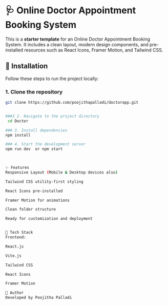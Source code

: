 # 🩺 Online Doctor Appointment Booking System

This is a **starter template** for an Online Doctor Appointment Booking System. It includes a clean layout, modern design components, and pre-installed resources such as React Icons, Framer Motion, and Tailwind CSS.

## 🚧 Installation

Follow these steps to run the project locally:

### 1. Clone the repository

```bash
git clone https://github.com/poojithapalladi/doctorapp.git


###3 2. Navigate to the project directory
 cd Doctor

### 3. Install dependencies
npm install

### 4. Start the development server
npm run dev  or npm start


 
✨ Features
Responsive Layout (Mobile & Desktop devices also)

Tailwind CSS utility-first styling

React Icons pre-installed

Framer Motion for animations

Clean folder structure

Ready for customization and deployment


🧰 Tech Stack
Frontend:

React.js

Vite.js

Tailwind CSS

React Icons

Framer Motion

👤 Author
Developed by Poojitha Palladi








